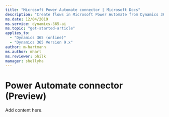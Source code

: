 ```yaml
---
title: "Microsoft Power Automate connector | Microsoft Docs"
description: "Create flows in Microsoft Power Automate from Dynamics 365 Customer Insights."
ms.date: 12/04/2019
ms.service: dynamics-365-ai
ms.topic: "get-started-article"
applies_to: 
  - "Dynamics 365 (online)"
  - "Dynamics 365 Version 9.x"
author: m-hartmann
ms.author: mhart
ms.reviewer: philk
manager: shellyha
---
```


# Power Automate connector (Preview)

Add content here. 